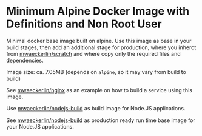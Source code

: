# Minimum Alpine Docker Image with Definitions and Non Root User

Minimal docker base image built on alpine. Use this image as base in your build stages, then add an additional stage for production, where you inherot from [mwaeckerlin/scratch](https://github.com/mwaeckerlin/scratch) and where copy only the required files and dependencies.

Image size: ca. 7.05MB (depends on `alpine`, so it may vary from build to build)

See [mwaeckerlin/nginx](https://github.com/mwaeckerlin/nginx) as an example on how to build a service using this image.

Use [mwaeckerlin/nodejs-build](https://github.com/mwaeckerlin/nodejs-build) as build image for Node.JS applications.

See [mwaeckerlin/nodejs-build](https://github.com/mwaeckerlin/nodejs-build) as production ready run time base image for your Node.JS applications.
